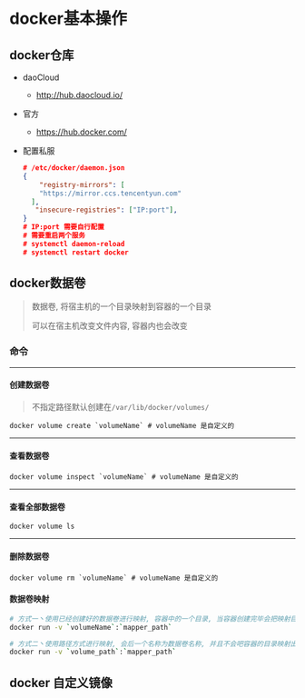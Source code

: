 # docker基本操作



## docker仓库



- daoCloud

  - http://hub.daocloud.io/

- 官方

  - https://hub.docker.com/

- 配置私服

  ```json
  # /etc/docker/daemon.json
  {
      "registry-mirrors": [
      "https://mirror.ccs.tencentyun.com"
    ],
     "insecure-registries": ["IP:port"],
  }
  # IP:port 需要自行配置
  # 需要重启两个服务
  #	systemctl daemon-reload
  #	systemctl restart docker
  ```



## docker数据卷

> 数据卷, 将宿主机的一个目录映射到容器的一个目录
>
> 可以在宿主机改变文件内容, 容器内也会改变



### 命令

-----



#### 创建数据卷

> 不指定路径默认创建在`/var/lib/docker/volumes/`

```shell 
docker volume create `volumeName` # volumeName 是自定义的
```

----



#### 查看数据卷

```shell
docker volume inspect `volumeName` # volumeName 是自定义的
```

----



#### 查看全部数据卷

```shell
docker volume ls
```

---



#### 删除数据卷

```shell
docker volume rm `volumeName` # volumeName 是自定义的
```



#### 数据卷映射

```sh
# 方式一丶使用已经创建好的数据卷进行映射, 容器中的一个目录, 当容器创建完毕会把映射目录中的数据都带出来
docker run -v `volumeName`:`mapper_path` 

# 方式二丶使用路径方式进行映射, 会后一个名称为数据卷名称, 并且不会吧容器的目录映射出来需要自己创建
docker run -v `volume_path`:`mapper_path`
```





## docker 自定义镜像


